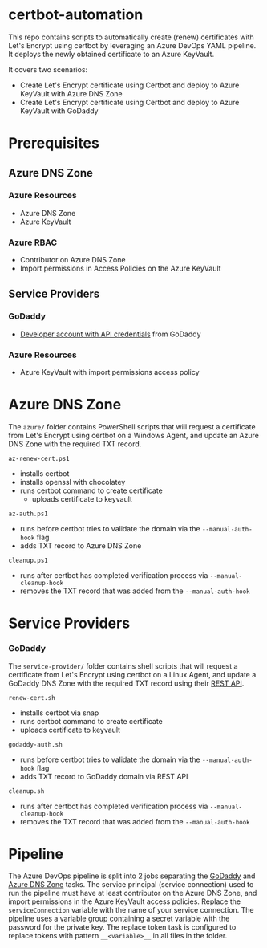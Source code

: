 # certbot-automation

This repo contains scripts to automatically create (renew) certificates with Let's Encrypt using certbot by leveraging an Azure DevOps YAML pipeline. It deploys the newly obtained certificate to an Azure KeyVault.

It covers two scenarios: 
- Create Let's Encrypt certificate using Certbot and deploy to Azure KeyVault with Azure DNS Zone
- Create Let's Encrypt certificate using Certbot and deploy to Azure KeyVault with GoDaddy

# Prerequisites
## Azure DNS Zone
### Azure Resources
- Azure DNS Zone
- Azure KeyVault

### Azure RBAC
- Contributor on Azure DNS Zone
- Import permissions in Access Policies on the Azure KeyVault
## Service Providers 
### GoDaddy
- [Developer account with API credentials](https://developer.godaddy.com/) from GoDaddy

### Azure Resources
- Azure KeyVault with import permissions access policy

# Azure DNS Zone
The `azure/` folder contains PowerShell scripts that will request a certificate from Let's Encrypt using certbot on a Windows Agent, and update an Azure DNS Zone with the required TXT record. 

`az-renew-cert.ps1`
- installs certbot
- installs openssl with chocolatey
- runs certbot command to create certificate
  - uploads certificate to keyvault

`az-auth.ps1` 
- runs before certbot tries to validate the domain via the `--manual-auth-hook` flag
- adds TXT record to Azure DNS Zone

`cleanup.ps1`
- runs after certbot has completed verification process via `--manual-cleanup-hook`
- removes the TXT record that was added from the `--manual-auth-hook`

# Service Providers
### GoDaddy
The `service-provider/` folder contains shell scripts that will request a certificate from Let's Encrypt using certbot on a Linux Agent, and update a GoDaddy DNS Zone with the required TXT record using their [REST API](https://developer.godaddy.com/doc/endpoint/domains#/v1/recordReplaceTypeName). 

`renew-cert.sh` 
- installs certbot via snap
- runs certbot command to create certificate
- uploads certificate to keyvault

`godaddy-auth.sh` 
- runs before certbot tries to validate the domain via the `--manual-auth-hook` flag
- adds TXT record to GoDaddy domain via REST API

`cleanup.sh`
- runs after certbot has completed verification process via `--manual-cleanup-hook`
- removes the TXT record that was added from the `--manual-auth-hook`

# Pipeline
The Azure DevOps pipeline is split into 2 jobs separating the [GoDaddy](#godaddy) and [Azure DNS Zone](#azure-dns-zone) tasks. The service principal (service connection) used to run the pipeline must have at least contributor on the Azure DNS Zone, and import permissions in the Azure KeyVault access policies. Replace the `serviceConnection` variable with the name of your service connection. The pipeline uses a variable group containing a secret variable with the password for the private key. The replace token task is configured to replace tokens with pattern `__<variable>__` in all files in the folder.